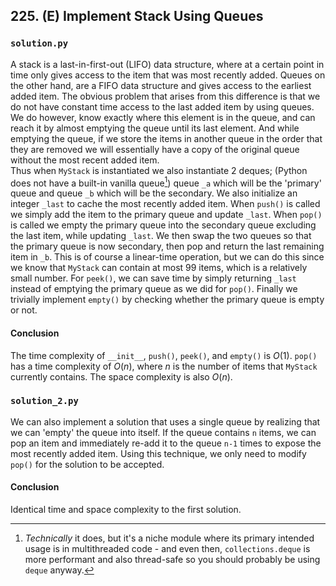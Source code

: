 ## 225. (E) Implement Stack Using Queues

### `solution.py`
A stack is a last-in-first-out (LIFO) data structure, where at a certain point in time only gives access to the item that was most recently added. Queues on the other hand, are a FIFO data structure and gives access to the earliest added item. The obvious problem that arises from this difference is that we do not have constant time access to the last added item by using queues. We do however, know exactly where this element is in the queue, and can reach it by almost emptying the queue until its last element. And while emptying the queue, if we store the items in another queue in the order that they are removed we will essentially have a copy of the original queue without the most recent added item.  
Thus when `MyStack` is instantiated we also instantiate 2 deques; (Python does not have a built-in vanilla queue[^1]) queue `_a` which will be the 'primary' queue and queue `_b` which will be the secondary. We also initialize an integer `_last` to cache the most recently added item. When `push()` is called we simply add the item to the primary queue and update `_last`. When `pop()` is called we empty the primary queue into the secondary queue excluding the last item, while updating `_last`. We then swap the two queues so that the primary queue is now secondary, then pop and return the last remaining item in `_b`. This is of course a linear-time operation, but we can do this since we know that `MyStack` can contain at most 99 items, which is a relatively small number. For `peek()`, we can save time by simply returning `_last` instead of emptying the primary queue as we did for `pop()`. Finally we trivially implement `empty()` by checking whether the primary queue is empty or not.  

[^1]: *Technically* it does, but it's a niche module where its primary intended usage is in multithreaded code - and even then, `collections.deque` is more performant and also thread-safe so you should probably be using `deque` anyway.  

#### Conclusion
The time complexity of `__init__`, `push()`, `peek()`, and `empty()` is $O(1)$. `pop()` has a time complexity of $O(n)$, where $n$ is the number of items that `MyStack` currently contains. The space complexity is also $O(n)$.  
  

### `solution_2.py`
We can also implement a solution that uses a single queue by realizing that we can 'empty' the queue into itself. If the queue contains `n` items, we can pop an item and immediately re-add it to the queue `n-1` times to expose the most recently added item. Using this technique, we only need to modify `pop()` for the solution to be accepted.  

#### Conclusion
Identical time and space complexity to the first solution.  
  

